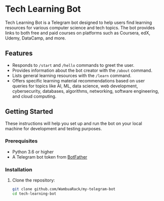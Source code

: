 # Tech Learning Bot

Tech Learning Bot is a Telegram bot designed to help users find learning resources for various computer science and tech topics. The bot provides links to both free and paid courses on platforms such as Coursera, edX, Udemy, DataCamp, and more.

## Features

- Responds to `/start` and `/hello` commands to greet the user.
- Provides information about the bot creator with the `/about` command.
- Lists general learning resources with the `/learn` command.
- Offers specific learning material recommendations based on user queries for topics like AI, ML, data science, web development, cybersecurity, databases, algorithms, networking, software engineering, and cloud computing.

## Getting Started

These instructions will help you set up and run the bot on your local machine for development and testing purposes.

### Prerequisites

- Python 3.6 or higher
- A Telegram bot token from [BotFather](https://core.telegram.org/bots#6-botfather)

### Installation

1. Clone the repository:
   ```bash
   git clone github.com/WambuaRack/my-telegram-bot
   cd tech-learning-bot
